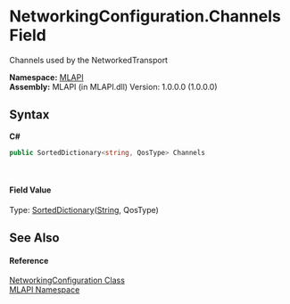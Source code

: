# NetworkingConfiguration.Channels Field
 

Channels used by the NetworkedTransport

**Namespace:**&nbsp;<a href="N_MLAPI">MLAPI</a><br />**Assembly:**&nbsp;MLAPI (in MLAPI.dll) Version: 1.0.0.0 (1.0.0.0)

## Syntax

**C#**<br />
``` C#
public SortedDictionary<string, QosType> Channels
```

<br />

#### Field Value
Type: <a href="http://msdn2.microsoft.com/en-us/library/f7fta44c" target="_blank">SortedDictionary</a>(<a href="http://msdn2.microsoft.com/en-us/library/s1wwdcbf" target="_blank">String</a>, QosType)

## See Also


#### Reference
<a href="T_MLAPI_NetworkingConfiguration">NetworkingConfiguration Class</a><br /><a href="N_MLAPI">MLAPI Namespace</a><br />